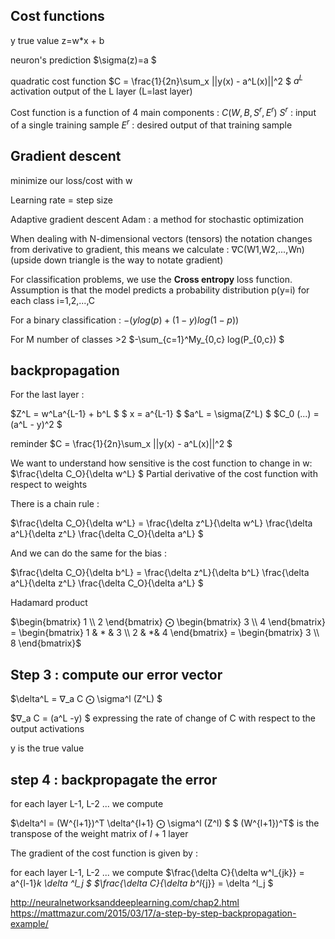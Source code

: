 
## Cost functions

y true value
z=w*x + b

neuron's prediction
$\sigma(z)=a $ 


quadratic cost function
$C = \frac{1}{2n}\sum_x ||y(x)  - a^L(x)||^2  $
$a^L$ activation output of the L layer (L=last layer)

Cost function is a function of 4 main components :
$C(W,B,S^r , E^r)$
$S^r$ : input of a single training sample
$E^r$ : desired output of that training sample 

## Gradient descent
minimize our loss/cost with w

Learning rate = step size

Adaptive gradient descent
Adam : a method for stochastic optimization

When dealing with N-dimensional vectors (tensors) the notation changes from derivative to gradient, this means we calculate :
∇C(W1,W2,...,Wn) (upside down triangle is the way to notate gradient)

For classification problems, we use the **Cross entropy** loss function. Assumption is that the model predicts a probability distribution p(y=i) for each class i=1,2,...,C

For a binary classification :
$-(ylog(p) + (1-y)log(1-p))$

For M number of classes >2
$-\sum_{c=1}^My_{0,c} log(P_{0,c}) $

## backpropagation

For the last layer :

$Z^L = w^La^{L-1} + b^L $
$ x = a^{L-1} $
$a^L = \sigma(Z^L) $
$C_0 (...) = (a^L - y)^2 $

reminder
$C = \frac{1}{2n}\sum_x ||y(x)  - a^L(x)||^2  $

We want to understand how sensitive is the cost function to change in w:
$\frac{\delta C_O}{\delta w^L} $ Partial derivative of the cost function with respect to weights

There is a chain rule :

$\frac{\delta C_O}{\delta w^L} = \frac{\delta z^L}{\delta w^L} \frac{\delta a^L}{\delta z^L} \frac{\delta C_O}{\delta a^L} $ 

And we can do the same for the bias :

$\frac{\delta C_O}{\delta b^L} = \frac{\delta z^L}{\delta b^L} \frac{\delta a^L}{\delta z^L} \frac{\delta C_O}{\delta a^L} $ 

Hadamard product

$\begin{bmatrix}
1 \\ 2 \end{bmatrix} ⨀ \begin{bmatrix} 3 \\ 4 \end{bmatrix}  = \begin{bmatrix} 1 & * & 3 \\ 2 & *& 4 \end{bmatrix} = \begin{bmatrix} 3 \\ 8 \end{bmatrix}$ 

## Step 3 : compute our error vector

$\delta^L = ∇_a C ⨀ \sigma^l (Z^L)   $

$∇_a C = (a^L -y) $ expressing the rate of change of C with respect to the output activations

y is the true value

## step 4 : backpropagate the error

for each layer L-1, L-2 ... we compute 

$\delta^l = (W^{l+1})^T \delta^{l+1} ⨀ \sigma^l (Z^l)   $
$ (W^{l+1})^T$ is the transpose of the weight matrix of $l+1$ layer

The gradient of the cost function is given by :

for each layer L-1, L-2 ... we compute 
$\frac{\delta C}{\delta w^l_{jk}}  = a^{l-1}_k \delta ^l_j $ 
$\frac{\delta C}{\delta b^l_{j}}  = \delta ^l_j $ 

http://neuralnetworksanddeeplearning.com/chap2.html
https://mattmazur.com/2015/03/17/a-step-by-step-backpropagation-example/
